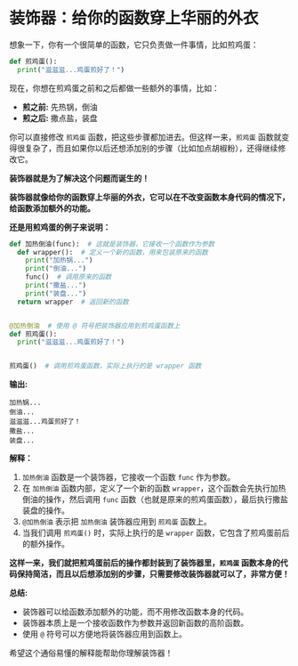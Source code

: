 # 装饰器：给你的函数穿上华丽的外衣

想象一下，你有一个很简单的函数，它只负责做一件事情，比如煎鸡蛋：

```python
def 煎鸡蛋():
  print("滋滋滋...鸡蛋煎好了！")
```

现在，你想在煎鸡蛋之前和之后都做一些额外的事情，比如：

* **煎之前:**  先热锅，倒油
* **煎之后:**  撒点盐，装盘

你可以直接修改 `煎鸡蛋` 函数，把这些步骤都加进去。但这样一来，`煎鸡蛋` 函数就变得很复杂了，而且如果你以后还想添加别的步骤（比如加点胡椒粉），还得继续修改它。

**装饰器就是为了解决这个问题而诞生的！**

**装饰器就像给你的函数穿上华丽的外衣，它可以在不改变函数本身代码的情况下，给函数添加额外的功能。**

**还是用煎鸡蛋的例子来说明：**

```python
def 加热倒油(func):  # 这就是装饰器，它接收一个函数作为参数
  def wrapper():  # 定义一个新的函数，用来包装原来的函数
    print("加热锅...")
    print("倒油...")
    func()  # 调用原来的函数
    print("撒盐...")
    print("装盘...")
  return wrapper  # 返回新的函数


@加热倒油  # 使用 @ 符号把装饰器应用到煎鸡蛋函数上
def 煎鸡蛋():
  print("滋滋滋...鸡蛋煎好了！")


煎鸡蛋()  # 调用煎鸡蛋函数，实际上执行的是 wrapper 函数
```

**输出:**

```
加热锅...
倒油...
滋滋滋...鸡蛋煎好了！
撒盐...
装盘...
```

**解释：**

1. `加热倒油` 函数是一个装饰器，它接收一个函数 `func` 作为参数。
2. 在 `加热倒油` 函数内部，定义了一个新的函数 `wrapper`，这个函数会先执行加热倒油的操作，然后调用 `func` 函数（也就是原来的煎鸡蛋函数），最后执行撒盐装盘的操作。
3. `@加热倒油`  表示把 `加热倒油` 装饰器应用到 `煎鸡蛋` 函数上。
4. 当我们调用 `煎鸡蛋()` 时，实际上执行的是 `wrapper` 函数，它包含了煎鸡蛋前后的额外操作。

**这样一来，我们就把煎鸡蛋前后的操作都封装到了装饰器里，`煎鸡蛋` 函数本身的代码保持简洁，而且以后想添加别的步骤，只需要修改装饰器就可以了，非常方便！**

**总结:**

* 装饰器可以给函数添加额外的功能，而不用修改函数本身的代码。
* 装饰器本质上是一个接收函数作为参数并返回新函数的高阶函数。
* 使用 `@` 符号可以方便地将装饰器应用到函数上。

希望这个通俗易懂的解释能帮助你理解装饰器！

